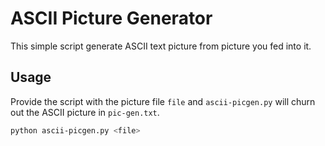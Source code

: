 # ASCII Picture Generator

This simple script generate ASCII text picture from picture you fed into it.

## Usage
Provide the script with the picture file `file` and `ascii-picgen.py` will churn out the ASCII picture in `pic-gen.txt`.

```bash
python ascii-picgen.py <file>
```
